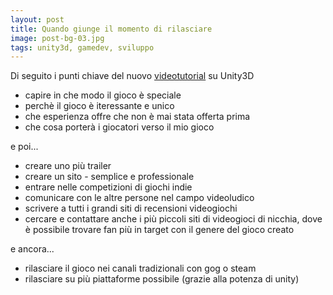 ```yaml
---
layout: post
title: Quando giunge il momento di rilasciare
image: post-bg-03.jpg
tags: unity3d, gamedev, sviluppo
---
```


Di seguito i punti chiave del nuovo [videotutorial](http://unity3d.com/learn/tutorials/modules/beginner/your-first-game/how-to-market-your-game) su Unity3D

* capire in che modo il gioco è speciale
* perchè il gioco è iteressante e unico
* che esperienza offre che non è mai stata offerta prima
* che cosa porterà i giocatori verso il mio gioco

e poi...

* creare uno più trailer
* creare un sito - semplice e professionale
* entrare nelle competizioni di giochi indie
* comunicare con le altre persone nel campo videoludico
* scrivere a tutti i grandi siti di recensioni videogiochi
* cercare e contattare anche i più piccoli siti di videogioci di nicchia, dove è possibile trovare fan più in target con il genere del gioco creato

e ancora...

* rilasciare il gioco nei canali tradizionali con gog o steam
* rilasciare su più piattaforme possibile (grazie alla potenza di unity)
